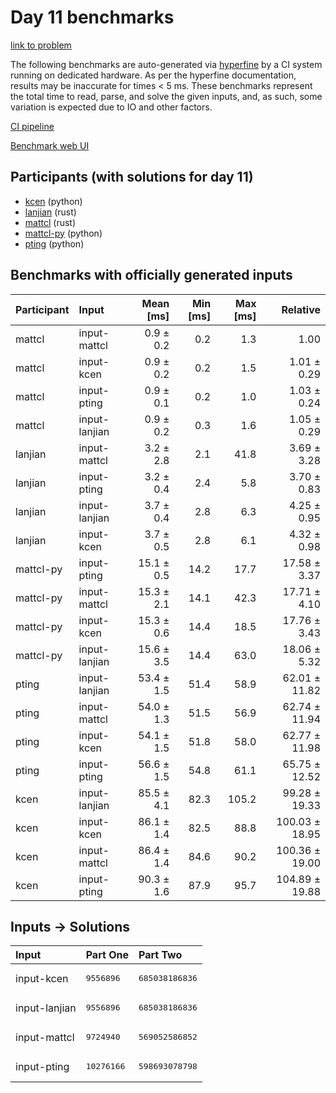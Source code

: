 # Day 11 benchmarks

[link to problem](https://adventofcode.com/2023/day/11)

The following benchmarks are auto-generated via
[hyperfine](https://github.com/sharkdp/hyperfine) by a CI system running on
dedicated hardware. As per the hyperfine documentation, results may be
inaccurate for times < 5 ms. These benchmarks represent the total time to read,
parse, and solve the given inputs, and, as such, some variation is expected due
to IO and other factors.

[CI pipeline](http://ci.papercode.net:8080/teams/main/pipelines/aoc2023)

[Benchmark web UI](https://aoc.ancalagon.black)


## Participants (with solutions for day 11)

- [kcen](https://github.com/kcen/aoc2023) (python)
- [lanjian](https://github.com/lanjian/aoc-2023) (rust)
- [mattcl](https://github.com/mattcl/aoc2023) (rust)
- [mattcl-py](https://github.com/mattcl/aoc2023-py) (python)
- [pting](https://github.com/pting/aoc2023) (python)


## Benchmarks with officially generated inputs

| Participant | Input | Mean [ms] | Min [ms] | Max [ms] | Relative |
|:---|:---|---:|---:|---:|---:|
| mattcl | input-mattcl | 0.9 ± 0.2 | 0.2 | 1.3 | 1.00 |
| mattcl | input-kcen | 0.9 ± 0.2 | 0.2 | 1.5 | 1.01 ± 0.29 |
| mattcl | input-pting | 0.9 ± 0.1 | 0.2 | 1.0 | 1.03 ± 0.24 |
| mattcl | input-lanjian | 0.9 ± 0.2 | 0.3 | 1.6 | 1.05 ± 0.29 |
| lanjian | input-mattcl | 3.2 ± 2.8 | 2.1 | 41.8 | 3.69 ± 3.28 |
| lanjian | input-pting | 3.2 ± 0.4 | 2.4 | 5.8 | 3.70 ± 0.83 |
| lanjian | input-lanjian | 3.7 ± 0.4 | 2.8 | 6.3 | 4.25 ± 0.95 |
| lanjian | input-kcen | 3.7 ± 0.5 | 2.8 | 6.1 | 4.32 ± 0.98 |
| mattcl-py | input-pting | 15.1 ± 0.5 | 14.2 | 17.7 | 17.58 ± 3.37 |
| mattcl-py | input-mattcl | 15.3 ± 2.1 | 14.1 | 42.3 | 17.71 ± 4.10 |
| mattcl-py | input-kcen | 15.3 ± 0.6 | 14.4 | 18.5 | 17.76 ± 3.43 |
| mattcl-py | input-lanjian | 15.6 ± 3.5 | 14.4 | 63.0 | 18.06 ± 5.32 |
| pting | input-lanjian | 53.4 ± 1.5 | 51.4 | 58.9 | 62.01 ± 11.82 |
| pting | input-mattcl | 54.0 ± 1.3 | 51.5 | 56.9 | 62.74 ± 11.94 |
| pting | input-kcen | 54.1 ± 1.5 | 51.8 | 58.0 | 62.77 ± 11.98 |
| pting | input-pting | 56.6 ± 1.5 | 54.8 | 61.1 | 65.75 ± 12.52 |
| kcen | input-lanjian | 85.5 ± 4.1 | 82.3 | 105.2 | 99.28 ± 19.33 |
| kcen | input-kcen | 86.1 ± 1.4 | 82.5 | 88.8 | 100.03 ± 18.95 |
| kcen | input-mattcl | 86.4 ± 1.4 | 84.6 | 90.2 | 100.36 ± 19.00 |
| kcen | input-pting | 90.3 ± 1.6 | 87.9 | 95.7 | 104.89 ± 19.88 |


## Inputs -> Solutions

| Input | Part One | Part Two |
|:---|:---|:---|
|input-kcen|<pre>9556896</pre>|<pre>685038186836</pre>|
|input-lanjian|<pre>9556896</pre>|<pre>685038186836</pre>|
|input-mattcl|<pre>9724940</pre>|<pre>569052586852</pre>|
|input-pting|<pre>10276166</pre>|<pre>598693078798</pre>|